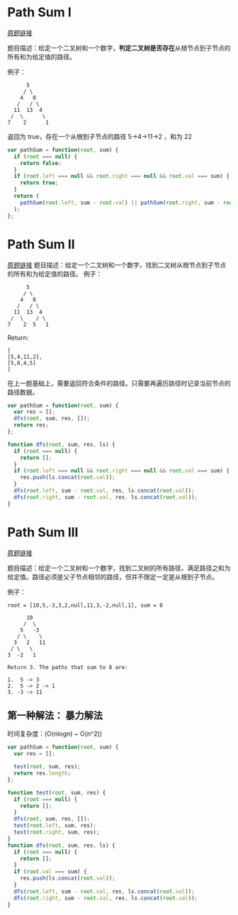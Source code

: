 # Path Sum I

[原题链接](https://leetcode.com/problems/path-sum/)

题目描述：给定一个二叉树和一个数字，**判定二叉树是否存在**从根节点到子节点的所有和为给定值的路径。

例子：

```
      5
     / \
    4   8
   /   / \
  11  13  4
 /  \      \
7    2      1
```

返回为 true，存在一个从根到子节点的路径 5->4->11->2 ，和为 22

```js
var pathSum = function(root, sum) {
  if (root === null) {
    return false;
  }
  if (root.left === null && root.right === null && root.val === sum) {
    return true;
  }
  return (
    pathSum(root.left, sum - root.val) || pathSum(root.right, sum - root.val)
  );
};
```

# Path Sum II

[原题链接](https://leetcode.com/problems/path-sum-ii/)
题目描述：给定一个二叉树和一个数字，找到二叉树从根节点到子节点的所有和为给定值的路径。
例子：

```
      5
     / \
    4   8
   /   / \
  11  13  4
 /  \    / \
7    2  5   1
```

Return:

```
[
[5,4,11,2],
[5,8,4,5]
]
```

在上一题基础上，需要返回符合条件的路径。只需要再遍历路径时记录当前节点的路径数据。

```js
var pathSum = function(root, sum) {
  var res = [];
  dfs(root, sum, res, []);
  return res;
};

function dfs(root, sum, res, ls) {
  if (root === null) {
    return [];
  }
  if (root.left === null && root.right === null && root.val === sum) {
    res.push(ls.concat(root.val));
  }
  dfs(root.left, sum - root.val, res, ls.concat(root.val));
  dfs(root.right, sum - root.val, res, ls.concat(root.val));
}
```

# Path Sum III

[原题链接](https://leetcode.com/problems/path-sum-iii/)

题目描述：给定一个二叉树和一个数字，找到二叉树的所有路径，满足路径之和为给定值。路径必须是父子节点相邻的路径，但并不限定一定是从根到子节点。

例子：

```
root = [10,5,-3,3,2,null,11,3,-2,null,1], sum = 8

      10
     /  \
    5   -3
   / \    \
  3   2   11
 / \   \
3  -2   1

Return 3. The paths that sum to 8 are:

1.  5 -> 3
2.  5 -> 2 -> 1
3. -3 -> 11
```

## 第一种解法： 暴力解法

时间复杂度：\(O(nlogn) ~ O(n^2)\)

```js
var pathSum = function(root, sum) {
  var res = [];

  test(root, sum, res);
  return res.length;
};

function test(root, sum, res) {
  if (root === null) {
    return [];
  }
  dfs(root, sum, res, []);
  test(root.left, sum, res);
  test(root.right, sum, res);
}
function dfs(root, sum, res, ls) {
  if (root === null) {
    return [];
  }
  if (root.val === sum) {
    res.push(ls.concat(root.val));
  }
  dfs(root.left, sum - root.val, res, ls.concat(root.val));
  dfs(root.right, sum - root.val, res, ls.concat(root.val));
}
```
